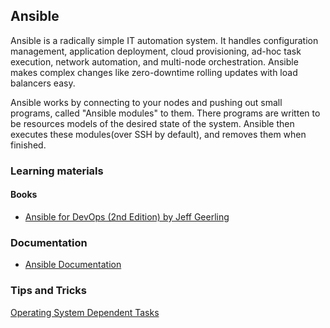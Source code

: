 ## Ansible 
Ansible is a radically simple IT automation system. It handles configuration management, application deployment, cloud provisioning, ad-hoc task execution, network automation, and multi-node orchestration. Ansible makes complex changes like zero-downtime rolling updates with load balancers easy. 


Ansible works by connecting to your nodes and pushing out small programs, called "Ansible modules" to them. There programs are written to be resources models of the desired state of the system. Ansible then executes these modules(over SSH by default), and removes them when finished.


### Learning materials
#### Books
* [Ansible for DevOps (2nd Edition) by Jeff Geerling](https://www.ansiblefordevops.com/)

### Documentation
* [Ansible Documentation](https://docs.ansible.com/ansible/latest/index.html)
	

### Tips and Tricks
[Operating System Dependent Tasks](./operating_system_dependent_tasks.md)
